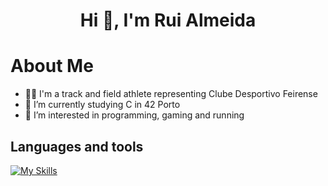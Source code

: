 <h1 align="center">Hi 👋, I'm Rui Almeida</h1>

# About Me
- 🏃‍♂️ I'm a track and field athlete representing Clube Desportivo Feirense
- 🌱 I’m currently studying C in 42 Porto
- 👀 I’m interested in programming, gaming and running

## Languages and tools
[![My Skills](https://skillicons.dev/icons?i=c,cpp,javascript,html,css,lua,docker,bash,github,linux,cmake,neovim)](https://skillicons.dev)

<!---
rmsa42/rmsa42 is a ✨ special ✨ repository because its `README.md` (this file) appears on your GitHub profile.
You can click the Preview link to take a look at your changes.
--->
